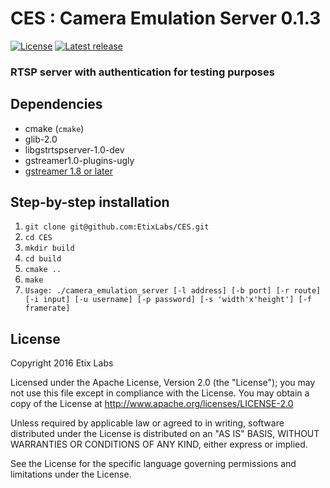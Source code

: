 # CES : Camera Emulation Server 0.1.3

[![License](https://img.shields.io/badge/license-Apache-blue.svg)](#license)
[![Latest release](https://img.shields.io/badge/release-0.1.3-green.svg)](https://github.com/EtixLabs/CES/releases/latest)

### RTSP server with authentication for testing purposes

## Dependencies

* cmake (`cmake`)
* glib-2.0
* libgstrtspserver-1.0-dev
* gstreamer1.0-plugins-ugly
* [gstreamer 1.8 or later](https://github.com/GStreamer/gstreamer)

## Step-by-step installation
1. `git clone git@github.com:EtixLabs/CES.git`
2. `cd CES`
3. `mkdir build`
4. `cd build`
5. `cmake ..`
6. `make`
7. `Usage: ./camera_emulation_server [-l address] [-b port] [-r route] [-i input] [-u username] [-p password] [-s 'width'x'height'] [-f framerate]`

## License

Copyright 2016 Etix Labs

Licensed under the Apache License, Version 2.0 (the "License");
you may not use this file except in compliance with the License.
You may obtain a copy of the License at http://www.apache.org/licenses/LICENSE-2.0

Unless required by applicable law or agreed to in writing, software distributed under the License is distributed on an "AS IS" BASIS, WITHOUT WARRANTIES OR CONDITIONS OF ANY KIND, either express or implied.

See the License for the specific language governing permissions and limitations under the License.
